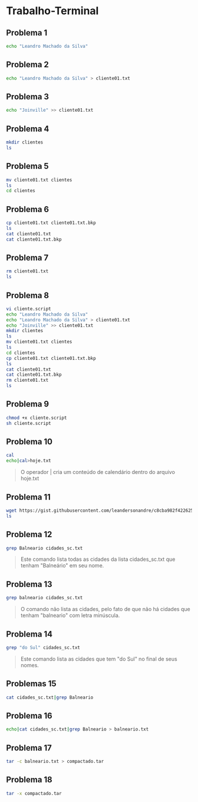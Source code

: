 # Trabalho-Terminal

## Problema 1
``` bash
echo "Leandro Machado da Silva"
```

## Problema 2
``` bash
echo "Leandro Machado da Silva" > cliente01.txt
```

## Problema 3
``` bash
echo "Joinville" >> cliente01.txt
```

## Problema 4
``` bash
mkdir clientes
ls
```

## Problema 5
``` bash
mv cliente01.txt clientes
ls
cd clientes
```

## Problema 6
``` bash
cp cliente01.txt cliente01.txt.bkp
ls
cat cliente01.txt
cat cliente01.txt.bkp
```
## Problema 7
```bash
rm cliente01.txt
ls
```
## Problema 8
```bash
vi cliente.script
echo "Leandro Machado da Silva"
echo "Leandro Machado da Silva" > cliente01.txt
echo "Joinville" >> cliente01.txt
mkdir clientes
ls
mv cliente01.txt clientes
ls
cd clientes
cp cliente01.txt cliente01.txt.bkp
ls
cat cliente01.txt
cat cliente01.txt.bkp
rm cliente01.txt
ls
```
## Problema 9
```bash
chmod +x cliente.script
sh cliente.script
```
## Problema 10
```bash
cal
echo|cal>hoje.txt
```
> O operador | cria um conteúdo de calendário dentro do arquivo hoje.txt

## Problema 11
```bash
wget https://gist.githubusercontent.com/leandersonandre/c8cba982f42262591be628e5397d1c3f/raw/bd13a3e13823708e477f99f9285f845b292714c6/cidades_sc.txt
ls
```

## Problema 12
```bash
grep Balneario cidades_sc.txt
```
> Este comando lista todas as cidades da lista cidades_sc.txt que tenham "Balneário" em seu nome.

## Problema 13
```bash
grep balneario cidades_sc.txt
```
> O comando não lista as cidades, pelo fato de que não há cidades que tenham "balneario" com letra minúscula.

## Problema 14
```bash
grep "do Sul" cidades_sc.txt
```
> Este comando lista as cidades que tem "do Sul" no final de seus nomes.

## Problemas 15
```bash
cat cidades_sc.txt|grep Balneario
```
## Problema 16
```bash
echo|cat cidades_sc.txt|grep Balneario > balneario.txt
```
## Problema 17
```bash
tar -c balneario.txt > compactado.tar
```

## Problema 18
```bash
tar -x compactado.tar
```
